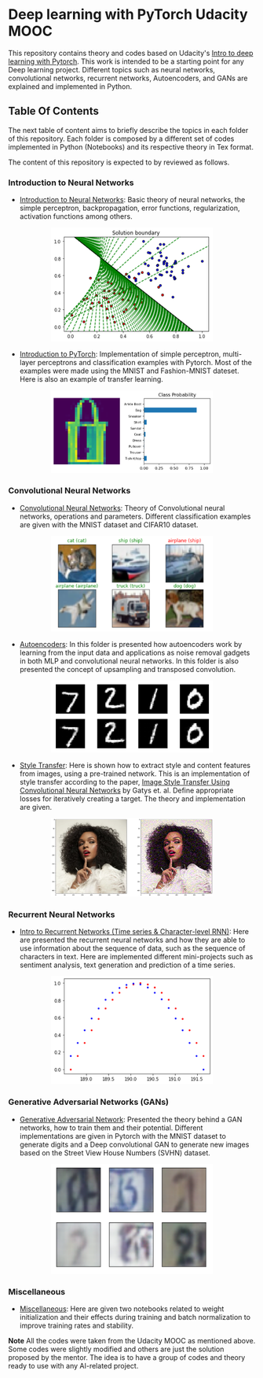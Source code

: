 
# Deep learning with PyTorch Udacity MOOC

This repository contains theory and codes based on Udacity's [Intro to deep learning with Pytorch](https://www.udacity.com/course/deep-learning-pytorch--ud188). This work is intended to be a starting point for any Deep learning project. Different topics such as neural networks, convolutional networks, recurrent networks, Autoencoders, and GANs are explained and implemented in Python. 


## Table Of Contents

The next table of content aims to briefly describe the topics in each folder of this repository. Each folder is composed by a different set of codes implemented in Python (Notebooks) and its respective theory in Tex format. 

The content of this repository is expected to by reviewed as follows.

### Introduction to Neural Networks

* [Introduction to Neural Networks](https://github.com/MikeS96/intro_deep_torch/tree/master/introduction_neural_networks): Basic theory of neural networks, the simple perceptron, backpropagation, error functions, regularization,  activation functions among others.
<div  align="center">
<img  src="./introduction_neural_networks/Notes/images/boundary_solution.png" width="330">
</div>

* [Introduction to PyTorch](https://github.com/MikeS96/intro_deep_torch/tree/master/intro_torch): Implementation of simple perceptron, multi-layer perceptrons and classification examples with Pytorch. Most of the examples were made using the MNIST and Fashion-MNIST dateset. Here is also an example of transfer learning.

<div  align="center">
<img  src="./convolutional_neural_networks/Notes/images/fashion_mnist.png" width="330">
</div>

### Convolutional Neural Networks

* [Convolutional Neural Networks](https://github.com/MikeS96/intro_deep_torch/tree/master/convolutional_neural_networks): Theory of Convolutional neural networks, operations and parameters. Different classification examples are given with the MNIST dataset and CIFAR10 dataset.

<div  align="center">
<img  src="./convolutional_neural_networks/Notes/images/cifar.png" width="330">
</div>

* [Autoencoders](https://github.com/MikeS96/intro_deep_torch/tree/master/autoencoder): In this folder is presented how autoencoders work by learning from the input data and applications as noise removal gadgets in both MLP and convolutional neural networks. In this folder is also presented the concept of upsampling and transposed convolution. 

<div  align="center">
<img  src="./convolutional_neural_networks/Notes/images/auto_out.png" width="330">
</div>

* [Style Transfer](https://github.com/MikeS96/intro_deep_torch/tree/master/style_transfer): Here is shown how to extract style and content features from images, using a pre-trained network. This is an implementation of style transfer according to the paper, [Image Style Transfer Using Convolutional Neural Networks](https://www.cv-foundation.org/openaccess/content_cvpr_2016/papers/Gatys_Image_Style_Transfer_CVPR_2016_paper.pdf) by Gatys et. al. Define appropriate losses for iteratively creating a target. The theory and implementation are given.

<div  align="center">
<img  src="./convolutional_neural_networks/Notes/images/style_transfer.png" width="330">
</div>

### Recurrent Neural Networks

* [Intro to Recurrent Networks (Time series & Character-level RNN)](https://github.com/MikeS96/intro_deep_torch/tree/master/recurrent_neural_networks): Here are presented the recurrent neural networks and how they are able to use information about the sequence of data, such as the sequence of characters in text. Here are implemented different mini-projects such as sentiment analysis, text generation and prediction of a time series.

<div  align="center">
<img  src="./convolutional_neural_networks/Notes/images/series.png" width="330">
</div>

### Generative Adversarial Networks (GANs)

* [Generative Adversarial Network](https://github.com/MikeS96/intro_deep_torch/tree/master/gan): Presented the theory behind a GAN networks, how to train them and their potential. Different implementations are given in Pytorch with the MNIST dataset to generate digits and a Deep convolutional GAN to generate new images based on the Street View House Numbers (SVHN) dataset.

<div  align="center">
<img  src="./convolutional_neural_networks/Notes/images/gan.png" width="330">
</div>

### Miscellaneous

* [Miscellaneous](https://github.com/MikeS96/intro_deep_torch/tree/master/miscellaneous): Here are given two notebooks related to weight initialization and their effects during training and batch normalization to improve training rates and stability.

**Note** All the codes were taken from the Udacity MOOC as mentioned above. Some codes were slightly modified and others are just the solution proposed by the mentor. The idea is to have a group of codes and theory ready to use with any AI-related project.

